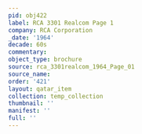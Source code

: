 ```yaml
---
pid: obj422
label: RCA 3301 Realcom Page 1
company: RCA Corporation
_date: '1964'
decade: 60s
commentary: 
object_type: brochure
source: rca_3301realcom_1964_Page_01
source_name: 
order: '421'
layout: qatar_item
collection: temp_collection
thumbnail: ''
manifest: ''
full: ''
---
```

